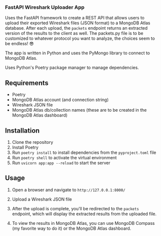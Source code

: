 ### FastAPI Wireshark Uploader App

Uses the FastAPI framework to create a REST API that allows users to upload their exported Wireshark files (JSON format) to a MongoDB Atlas database. After each upload, the `packets` endpoint returns an extracted version of the results to the client as well. The packets.py file is to be customized to whatever protocol you want to analyze, the choices seem to be endless! 😎

The app is written in Python and uses the PyMongo library to connect to MongoDB Atlas.

Uses Python's Poetry package manager to manage dependencies.

## Requirements

-   Poetry
-   MongoDB Atlas account (and connection string)
-   Wireshark JSON file
-   MongoDB Atlas db/collection names (these are to be created in the MongoDB Atlas dashboard)

## Installation

1. Clone the repository
2. Install Poetry
3. Run `poetry install` to install dependencies from the `pyproject.toml` file
4. Run `poetry shell` to activate the virtual environment
5. Run `uvicorn app:app --reload` to start the server

## Usage

1. Open a browser and navigate to `http://127.0.0.1:8000/`

2. Upload a Wireshark JSON file

3. After the upload is complete, you'll be redirected to the `packets` endpoint, which will display the extracted results from the uploaded file.

4. To view the results in MongoDB Atlas, you can use MongoDB Compass (my favorite way to do it) or the MongoDB Atlas dashboard.
